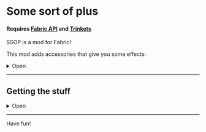 # Some sort of plus

#### Requires [Fabric API](https://www.curseforge.com/minecraft/mc-mods/fabric-api) and [Trinkets](https://www.curseforge.com/minecraft/mc-mods/trinkets)

SSOP is a mod for Fabric!

This mod adds accessories that give you some effects:

<details>
  <summary>Open</summary>

|   Accessory    |               Effect                | Craft able |
|:--------------:|:-----------------------------------:|:----------:|
|    Luck Cat    |              +20 Luck               |    Yes     |
| Speed Necklace |              +10 Speed              |    Yes     |
|  Spike Shoes   | +5 Knockback Resistens +5 Kncokback |    Yes     |
| Heart Necklace |           +30 Max Health            |     No     |
|  Speed Shoes   |     +10 Flying Speed +20 Speed      |     No     |

</details>

---

## Getting the stuff

<details>
  <summary>Open</summary>

### Luck Cat

You need ***4 Luck Cat Shards*** to craft a luck cat.

There's a 25% chance that you find a ***Luck Cat Shard*** in a buried treasure chest.

### Speed Necklace

You need ***2 Strings and 1 Diamond*** then place it like a necklace in the crafting table.

### Spike Shoes

You need ***Leather Boots and an Iron Ingot*** then you place the shoes over the bar.

### Heart Necklace

There's a 5% chance that you find one in a shipwreck treasure chest.

### Speed Shoes

There's a 7% chance that you find one in a tannery house.

</details>

---

Have fun!